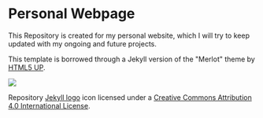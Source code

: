 # Personal Webpage

This Repository is created for my personal website, which I will try to keep updated with my ongoing and future projects.

This template is borrowed through a Jekyll version of the "Merlot" theme by [HTML5 UP](https://html5up.net/).  

![](https://github.com/pages-themes/merlot/blob/master/thumbnail.png)


Repository [Jekyll logo](https://github.com/jekyll/brand) icon licensed under a [Creative Commons Attribution 4.0 International License](http://choosealicense.com/licenses/cc-by-4.0/).

